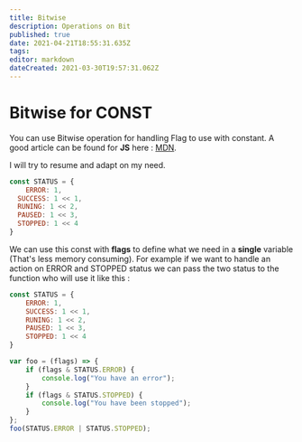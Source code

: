 ```yaml
---
title: Bitwise
description: Operations on Bit
published: true
date: 2021-04-21T18:55:31.635Z
tags: 
editor: markdown
dateCreated: 2021-03-30T19:57:31.062Z
---
```


# Bitwise for CONST

You can use Bitwise operation for handling Flag to use with constant. A good article can be found for **JS** here : [MDN](https://developer.mozilla.org/en-US/docs/Web/JavaScript/Reference/Operators/Bitwise_Operators#Flags_and_bitmasks).

I will try to resume and adapt on my need.

```js
const STATUS = {
	ERROR: 1,
  SUCCESS: 1 << 1,
  RUNING: 1 << 2,
  PAUSED: 1 << 3,
  STOPPED: 1 << 4
}
```

We can use this const with **flags** to define what we need in a **single** variable (That's less memory consuming). For example if we want to handle an action on ERROR and STOPPED status we can pass the two status to the function who will use it like this :

```js
const STATUS = {
    ERROR: 1,
    SUCCESS: 1 << 1,
    RUNING: 1 << 2,
    PAUSED: 1 << 3,
    STOPPED: 1 << 4
}

var foo = (flags) => {
    if (flags & STATUS.ERROR) {
        console.log("You have an error");
    }
    if (flags & STATUS.STOPPED) {
        console.log("You have been stopped");
    }
};
foo(STATUS.ERROR | STATUS.STOPPED);
```